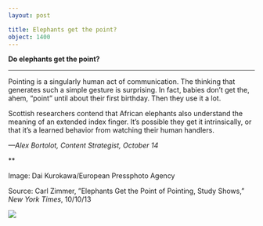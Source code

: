 ```yaml
---
layout: post

title: Elephants get the point?
object: 1400
---
```

**Do elephants get the point?**

****

Pointing is a singularly human act of communication. The thinking that generates such a simple gesture is surprising. In fact, babies don’t get the, ahem, “point” until about their first birthday. Then they use it a lot.

Scottish researchers contend that African elephants also understand the meaning of an extended index finger. It’s possible they get it intrinsically, or that it’s a learned behavior from watching their human handlers. 

*—Alex Bortolot, Content Strategist, October 14*

**

Image: Dai Kurokawa/European Pressphoto Agency

Source: Carl Zimmer, ”Elephants Get the Point of Pointing, Study Shows,” *New York Times*, 10/10/13 

![]({{siteurl.base}}/images/13.10.14.Bortolot_ElephantEDIT-1.jpeg)
